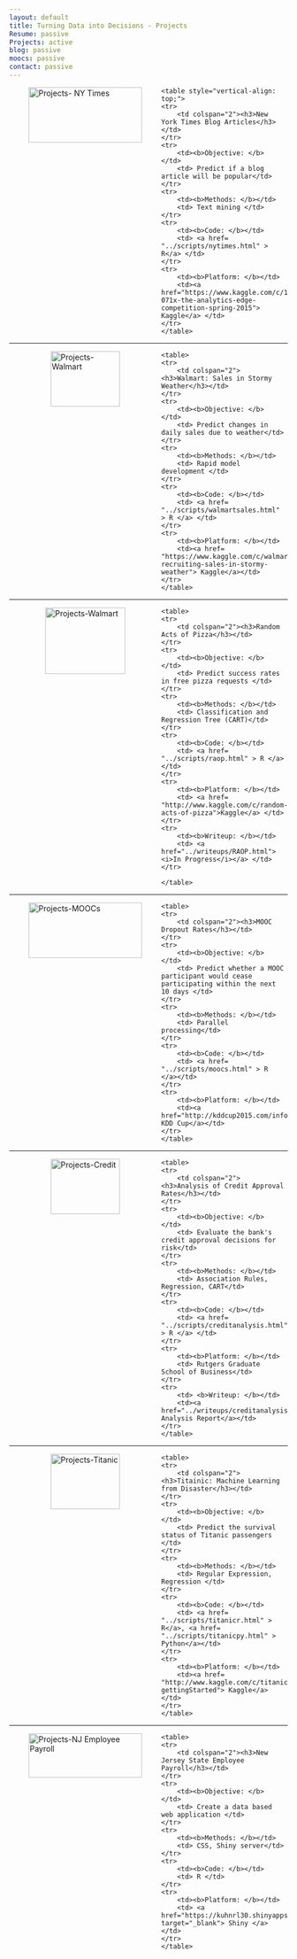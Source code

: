 ```yaml
---
layout: default
title: Turning Data into Decisions - Projects
Resume: passive
Projects: active
blog: passive
moocs: passive
contact: passive
---
```


<style>
	td { vertical-align: top; padding: 0px, 20px, 0px 0px; }
</style>

<div id='projects-nyt'>
	<div style="float:left; margin=0;">
	<img src="/images/projects-nyt.png" alt="Projects- NY Times" width="205" height="100" style="margin:0px 35px 0px 35px;">
	</div>

	<table style="vertical-align: top;">
	<tr>
		<td colspan="2"><h3>New York Times Blog Articles</h3></td>
	</tr>
	<tr>
		<td><b>Objective: </b> </td>
		<td> Predict if a blog article will be popular</td>
	</tr>
	<tr>
		<td><b>Methods: </b></td>
		<td> Text mining </td>
	</tr>
	<tr>
		<td><b>Code: </b></td>
		<td> <a href= "../scripts/nytimes.html" > R</a> </td>
	</tr>
	<tr>
		<td><b>Platform: </b></td>
		<td><a href="https://www.kaggle.com/c/15-071x-the-analytics-edge-competition-spring-2015"> Kaggle</a> </td>
	</tr>
	</table>
</div>
<hr>

<div id='projects-walmart'>
	<div style="float:left; margin=0;">
	<img src="/images/projects-walmart.png" alt="Projects-Walmart" width="125" height="100" style="margin:0px 75px 0px 75px;">
	</div>

	<table>
	<tr>
		<td colspan="2"><h3>Walmart: Sales in Stormy Weather</h3></td>
	</tr>
	<tr>
		<td><b>Objective: </b> </td>
		<td> Predict changes in daily sales due to weather</td>
	</tr>
	<tr>
		<td><b>Methods: </b></td>
		<td> Rapid model development </td>
	</tr>
	<tr>
		<td><b>Code: </b></td>
		<td> <a href= "../scripts/walmartsales.html" > R </a> </td>
	</tr>
	<tr>
		<td><b>Platform: </b></td>
		<td><a href= "https://www.kaggle.com/c/walmart-recruiting-sales-in-stormy-weather"> Kaggle</a></td>
	</tr>
	</table>
</div>
<hr>

<div id='projects-raop'>
	<div style="float:left; margin=0;">
	<img src="/images/projects-raop.png" alt="Projects-Walmart" width="145" height="120" style="margin:0px 65px 0px 65px;">
	</div>

	<table>
	<tr>
		<td colspan="2"><h3>Random Acts of Pizza</h3></td>
	</tr>
	<tr>
		<td><b>Objective: </b> </td>
		<td> Predict success rates in free pizza requests </td>
	</tr>
	<tr>
		<td><b>Methods: </b></td>
		<td> Classification and Regression Tree (CART)</td>
	</tr>
	<tr>
		<td><b>Code: </b></td>
		<td> <a href= "../scripts/raop.html" > R </a> </td>
	</tr>
	<tr>
		<td><b>Platform: </b></td>
		<td> <a href= "http://www.kaggle.com/c/random-acts-of-pizza">Kaggle</a> </td> 
	</tr>
	<tr>
		<td><b>Writeup: </b></td>
		<td> <a href="../writeups/RAOP.html"><i>In Progress</i></a> </td> 
	</tr>
	
	</table>
</div>
<hr>

<div id='projects-moocs'>
	<div style="float:left; margin=0;">
	<img src="/images/projects-mooc.png" alt="Projects-MOOCs" width="205" height="100" style="margin:0px 35px 0px 35px;">
	</div>

	<table>
	<tr>
		<td colspan="2"><h3>MOOC Dropout Rates</h3></td>
	</tr>
	<tr>
		<td><b>Objective: </b> </td>
		<td> Predict whether a MOOC participant would cease participating within the next 10 days </td>
	</tr>
	<tr>
		<td><b>Methods: </b></td>
		<td> Parallel processing</td>
	</tr>
	<tr>
		<td><b>Code: </b></td>
		<td> <a href= "../scripts/moocs.html" > R </a></td>
	</tr>
	<tr>
		<td><b>Platform: </b></td>
		<td><a href="http://kddcup2015.com/information.html"> KDD Cup</a></td>
	</tr>
	</table>
</div>
<hr>

<div id='projects-CreditApproval'>
	<div style="float:left; margin=0;">
	<img src="/images/projects-Rutgers.jpg" alt="Projects-Credit" width="125" height="100" style="margin:0px 75px 0px 75px;">
	</div>

	<table>
	<tr>
		<td colspan="2"><h3>Analysis of Credit Approval Rates</h3></td>
	</tr>
	<tr>
		<td><b>Objective: </b> </td>
		<td> Evaluate the bank's credit approval decisions for risk</td>
	</tr>
	<tr>
		<td><b>Methods: </b></td>
		<td> Association Rules, Regression, CART</td>
	</tr>
	<tr>
		<td><b>Code: </b></td>
		<td> <a href= "../scripts/creditanalysis.html" > R </a> </td>
	</tr>
	<tr>
		<td><b>Platform: </b></td>
		<td> Rutgers Graduate School of Business</td>
	</tr>
	<tr>
		<td> <b>Writeup: </b></td>
		<td><a href="../writeups/creditanalysis.html"> Analysis Report</a></td>
	</tr>
	</table>
</div>
<hr>

<div id='projects-titanic'>
	<div style="float:left; margin=0;">
	<img src="/images/projects-titanic.png" alt="Projects-Titanic" width="125" height="100" style="margin:0px 75px 0px 75px;">
	</div>

	<table>
	<tr>
		<td colspan="2"><h3>Titainic: Machine Learning from Disaster</h3></td>
	</tr>
	<tr>
		<td><b>Objective: </b> </td>
		<td> Predict the survival status of Titanic passengers </td>
	</tr>
	<tr>
		<td><b>Methods: </b></td>
		<td> Regular Expression, Regression </td>
	</tr>
	<tr>
		<td><b>Code: </b></td>
		<td> <a href= "../scripts/titanicr.html" > R</a>, <a href= "../scripts/titanicpy.html" > Python</a></td>
	</tr>
	<tr>
		<td><b>Platform: </b></td>
		<td><a href= "http://www.kaggle.com/c/titanic-gettingStarted"> Kaggle</a></td>
	</tr>
	</table>
</div>
<hr>

<div id='projects-payroll'>
	<div style="float:left; margin=0;">
	<img src="/images/projects-nj.gif" alt="Projects-NJ Employee Payroll" width="205" height="80" style="margin:0px 35px 0px 35px;">
	</div>

	<table>
	<tr>
		<td colspan="2"><h3>New Jersey State Employee Payroll</h3></td>
	</tr>
	<tr>
		<td><b>Objective: </b> </td>
		<td> Create a data based web application </td>
	</tr>
	<tr>
		<td><b>Methods: </b></td>
		<td> CSS, Shiny server</td>
	</tr>
	<tr>
		<td><b>Code: </b></td>
		<td> R </td>
	</tr>
	<tr>
		<td><b>Platform: </b></td>
		<td> <a href="https://kuhnrl30.shinyapps.io/ShinyProject" target="_blank"> Shiny </a></td>
	</tr>
	</table>
</div>
<br>
